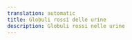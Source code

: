 ```yaml
---
translation: automatic
title: Globuli rossi delle urine
description: Globuli rossi nelle urine
---
```

